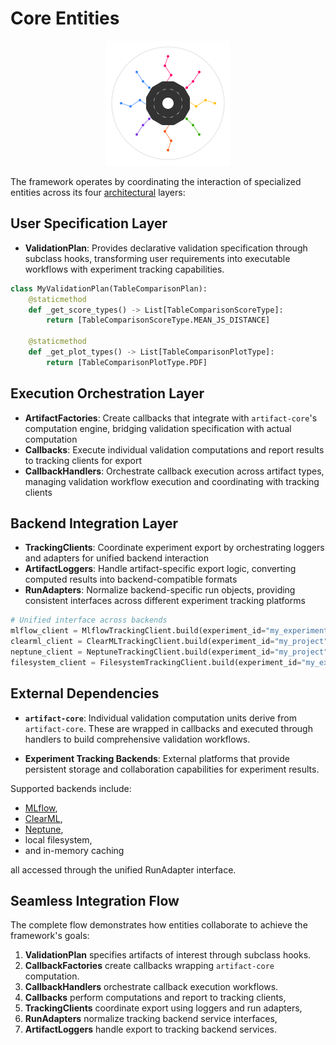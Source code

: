 # Core Entities

<p align="center">
  <img src="../assets/artifact_ml_logo.svg" width="200" alt="Artifact-ML Logo">
</p>


The framework operates by coordinating the interaction of specialized entities across its four [architectural](architecture.md) layers:

## **User Specification Layer**

- **ValidationPlan**: Provides declarative validation specification through subclass hooks, transforming user requirements into executable workflows with experiment tracking capabilities.

```python
class MyValidationPlan(TableComparisonPlan):
    @staticmethod
    def _get_score_types() -> List[TableComparisonScoreType]:
        return [TableComparisonScoreType.MEAN_JS_DISTANCE]
    
    @staticmethod 
    def _get_plot_types() -> List[TableComparisonPlotType]:
        return [TableComparisonPlotType.PDF]
```

## **Execution Orchestration Layer**

- **ArtifactFactories**: Create callbacks that integrate with `artifact-core`'s computation engine, bridging validation specification with actual computation
- **Callbacks**: Execute individual validation computations and report results to tracking clients for export
- **CallbackHandlers**: Orchestrate callback execution across artifact types, managing validation workflow execution and coordinating with tracking clients

## **Backend Integration Layer**

- **TrackingClients**: Coordinate experiment export by orchestrating loggers and adapters for unified backend interaction
- **ArtifactLoggers**: Handle artifact-specific export logic, converting computed results into backend-compatible formats
- **RunAdapters**: Normalize backend-specific run objects, providing consistent interfaces across different experiment tracking platforms

```python
# Unified interface across backends
mlflow_client = MlflowTrackingClient.build(experiment_id="my_experiment")
clearml_client = ClearMLTrackingClient.build(experiment_id="my_project") 
neptune_client = NeptuneTrackingClient.build(experiment_id="my_project")
filesystem_client = FilesystemTrackingClient.build(experiment_id="my_experiment")
```

## **External Dependencies**

- **`artifact-core`**: Individual validation computation units derive from `artifact-core`. These are wrapped in callbacks and executed through handlers to build comprehensive validation workflows.

- **Experiment Tracking Backends**: External platforms that provide persistent storage and collaboration capabilities for experiment results.

Supported backends include:

  - [MLflow](https://mlflow.org/),
  - [ClearML](https://clear.ml/),
  - [Neptune](https://neptune.ai/),
  - local filesystem,
  - and in-memory caching

all accessed through the unified RunAdapter interface.

## **Seamless Integration Flow**
The complete flow demonstrates how entities collaborate to achieve the framework's goals:

1. **ValidationPlan** specifies artifacts of interest through subclass hooks.
2. **CallbackFactories** create callbacks wrapping `artifact-core` computation.
3. **CallbackHandlers** orchestrate callback execution workflows.
4. **Callbacks** perform computations and report to tracking clients,
5. **TrackingClients** coordinate export using loggers and run adapters,
6. **RunAdapters** normalize tracking backend service interfaces,
7. **ArtifactLoggers** handle export to tracking backend services.